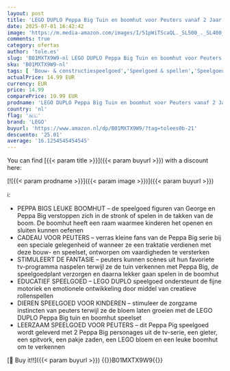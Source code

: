 ```yaml
---
layout: post
title: 'LEGO DUPLO Peppa Big Tuin en boomhut voor Peuters vanaf 2 Jaar – Educatief Speelgoed voor Meisjes en Jongens – Stimuleert de Fijne Motoriek – Met 2 Figuren  Bloemen Stenen en Accessoires – 10431'
date: 2025-07-01 16:42:42
image: 'https://m.media-amazon.com/images/I/51pWiTScaQL._SL500_._SL400_.jpg'
comments: true
category: ofertas
author: 'tole.es'
slug: 'B01MXTX9W9-nl LEGO DUPLO Peppa Big Tuin en boomhut voor Peuters vanaf 2...'
sku: 'B01MXTX9W9-nl'
tags: [ 'Bouw- & constructiespeelgoed','Speelgoed & spellen','Speelgoedbouwsets','lego','🇳🇱', ]
actualPrice: 14.99 EUR
currency: EUR
price: 14.99
comparePrice: 19.99 EUR
prodname: 'LEGO DUPLO Peppa Big Tuin en boomhut voor Peuters vanaf 2 Jaar – Educatief Speelgoed voor Meisjes en Jongens – Stimuleert de Fijne Motoriek – Met 2 Figuren  Bloemen Stenen en Accessoires – 10431'
country: 'nl'
flag: '🇳🇱'
brand: 'LEGO'
buyurl: 'https://www.amazon.nl/dp/B01MXTX9W9/?tag=tolees0b-21'
descuento: '25.01'
average: '16.1254545454545'
---
```


You can find [{{< param title >}}]({{< param buyurl >}}) with a discount here:

[![{{< param prodname >}}]({{< param image >}})]({{< param buyurl >}})

ℹ️:

- PEPPA BIGS LEUKE BOOMHUT – de speelgoed figuren van George en Peppa Big verstoppen zich in de stronk of spelen in de takken van de boom. De boomhut heeft een raam waarmee kinderen het openen en sluiten kunnen oefenen
- CADEAU VOOR PEUTERS – verras kleine fans van de Peppa Big serie bij een speciale gelegenheid of wanneer ze een traktatie verdienen met deze bouw- en speelset, ontworpen om vaardigheden te versterken
- STIMULEERT DE FANTASIE – peuters kunnen scènes uit hun favoriete tv-programma naspelen terwijl ze de tuin verkennen met Peppa Big, de speelgoedplant verzorgen en daarna lekker gaan spelen in de boomhut
- EDUCATIEF SPEELGOED – LEGO DUPLO speelgoed ondersteunt de fijne motoriek en emotionele ontwikkeling door middel van creatieve rollenspellen
- DIEREN SPEELGOED VOOR KINDEREN – stimuleer de zorgzame instincten van peuters terwijl ze de bloem laten groeien met de LEGO DUPLO Peppa Big tuin en boomhut speelset
- LEERZAAM SPEELGOED VOOR PEUTERS – dit Peppa Pig speelgoed wordt geleverd met 2 Peppa Big personages uit de tv-serie, een gieter, een spitvork, een pakje zaden, een LEGO bloem en een leuke boomhut om te verkennen

[🛒 Buy it!!]({{< param buyurl >}})
{{<world>}}B01MXTX9W9{{</world>}}

